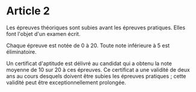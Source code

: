 # Article 2

Les épreuves théoriques sont subies avant les épreuves pratiques. Elles font l'objet d'un examen écrit.

Chaque épreuve est notée de 0 à 20. Toute note inférieure à 5 est éliminatoire.

Un certificat d'aptitude est délivré au candidat qui a obtenu la note moyenne de 10 sur 20 à ces épreuves. Ce certificat a une validité de deux ans au cours desquels doivent être subies les épreuves pratiques ; cette validité peut être exceptionnellement prolongée.
